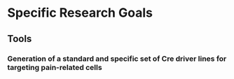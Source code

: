 # Specific Research Goals

## Tools

### Generation of a standard and specific set of Cre driver lines for targeting pain-related cells

